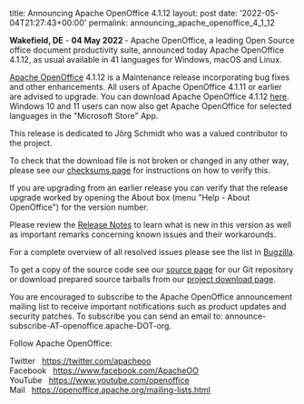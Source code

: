 title: Announcing Apache OpenOffice 4.1.12
layout: post
date: '2022-05-04T21:27:43+00:00'
permalink: announcing_apache_openoffice_4_1_12

<p><strong></strong><strong></strong><b>Wakefield, DE</b> - <strong>04</strong><strong> May 2022 </strong>- Apache OpenOffice, a leading Open Source office document productivity
 suite, announced today Apache OpenOffice 4.1.12, as usual available in 
41 languages for Windows, macOS and Linux.</p><p><a href="https://www.openoffice.org/" class="external-link" rel="nofollow" target="_blank">Apache OpenOffice</a>
 4.1.12 is a Maintenance release incorporating bug fixes and other enhancements. All 
users of Apache OpenOffice 4.1.11 or earlier are advised to upgrade. You 
can download Apache OpenOffice 4.1.12 <a href="https://www.openoffice.org/download/" class="external-link" rel="nofollow" target="_blank">here</a>.&nbsp; Windows 10 and 11 users can now also get Apache OpenOffice for selected languages in the "Microsoft Store" App.</p><p>This release is dedicated to <span>Jörg Schmidt </span>who was a valued contributor to the project.<br></p><p>To check that the download file is not broken or changed in any other way, please see our <a href="https://www.openoffice.org/download/checksums.html" class="external-link" rel="nofollow" target="_blank">checksums page</a> for instructions on how to verify this.</p><p>If
 you are upgrading from an earlier release you can verify that the 
release upgrade worked by opening the About box (menu "Help - About 
OpenOffice") for the version number.</p><p>Please review the <a href="https://cwiki.apache.org/confluence/display/OOOUSERS/AOO+4.1.12+Release+Notes" rel="nofollow" target="_blank">Release Notes</a> to learn what is new in this version as well as important remarks concerning known issues and their workarounds.</p><p>For a complete overview of all resolved issues please see the list in <a href="https://bz.apache.org/ooo/buglist.cgi?list_id=249824&amp;query_format=advanced&amp;resolution=FIXED&amp;resolution=FIXED_WITHOUT_CODE&amp;target_milestone=4.1.12" class="external-link" rel="nofollow" target="_blank">Bugzilla</a>.</p><p>To get a copy of the source code see our <a href="https://openoffice.apache.org/source.html" class="external-link" rel="nofollow">source page</a> for our Git repository or download prepared source tarballs from our <a href="https://openoffice.apache.org/downloads.html" class="external-link" rel="nofollow" target="_blank">project download page</a>.</p><p>You
 are encouraged to subscribe to the Apache OpenOffice announcement 
mailing list to receive important notifications such as product updates 
and security patches. To subscribe you can send an email to: 
announce-subscribe-AT-openoffice.apache-DOT-org.</p><p>Follow Apache OpenOffice:</p><p>Twitter&nbsp;&nbsp; <a href="https://twitter.com/apacheoo" title="Apache OpenOffice @Twitter" target="_blank">https://twitter.com/apacheoo</a><br>Facebook&nbsp;&nbsp; <a href="https://www.facebook.com/ApacheOO" title="Apache OpenOffice @ Facebook" target="_blank">https://www.facebook.com/ApacheOO</a><br>YouTube&nbsp;&nbsp; <a href="https://www.youtube.com/openoffice" title="Apache OpenOffice @ YouTube" target="_blank">https://www.youtube.com/openoffice</a><br>Mail&nbsp;&nbsp; <a title="Mail" href="https://openoffice.apache.org/mailing-lists.html" target="_blank">https://openoffice.apache.org/mailing-lists.html</a></p>
